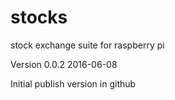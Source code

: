 # stocks
stock exchange suite for raspberry pi

Version 0.0.2 
2016-06-08

Initial publish version in github
